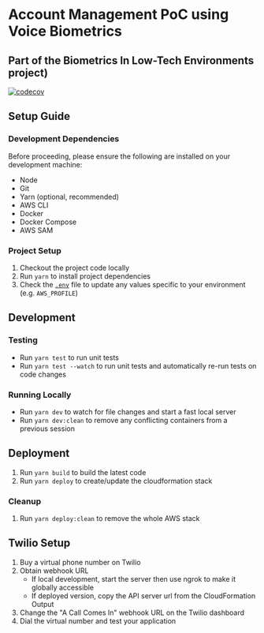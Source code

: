 # Account Management PoC using Voice Biometrics

## Part of the Biometrics In Low-Tech Environments project)

[![codecov](https://codecov.io/gh/gsmainclusivetechlab/bilt-voice/branch/develop/graph/badge.svg?token=CKB8C9RSXR)](https://codecov.io/gh/gsmainclusivetechlab/bilt-voice)

## Setup Guide

### Development Dependencies

Before proceeding, please ensure the following are installed on your development
machine:

-   Node
-   Git
-   Yarn (optional, recommended)
-   AWS CLI
-   Docker
-   Docker Compose
-   AWS SAM

### Project Setup

1. Checkout the project code locally
2. Run `yarn` to install project dependencies
3. Check the [`.env`](./.example.env) file to update any values specific to your
   environment (e.g. `AWS_PROFILE`)

## Development

### Testing

-   Run `yarn test` to run unit tests
-   Run `yarn test --watch` to run unit tests and automatically re-run tests on
    code changes

### Running Locally

-   Run `yarn dev` to watch for file changes and start a fast local server
-   Run `yarn dev:clean` to remove any conflicting containers from a previous
    session

## Deployment

1. Run `yarn build` to build the latest code
2. Run `yarn deploy` to create/update the cloudformation stack

### Cleanup

1. Run `yarn deploy:clean` to remove the whole AWS stack

## Twilio Setup

1. Buy a virtual phone number on Twilio
2. Obtain webhook URL
    - If local development, start the server then use ngrok to make it globally
      accessible
    - If deployed version, copy the API server url from the CloudFormation
      Output
3. Change the "A Call Comes In" webhook URL on the Twilio dashboard
4. Dial the virtual number and test your application
